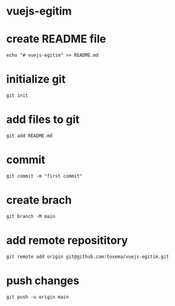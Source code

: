 # vuejs-egitim

# create README file

```
echo "# vuejs-egitim" >> README.md
```

# initialize git

```
git init

```

# add files to git

```
git add README.md
```

# commit

```
git commit -m "first commit"

```

# create brach

```
git branch -M main
```

# add remote reposititory

```
git remote add origin git@github.com:toxema/vuejs-egitim.git
```

# push changes

```
git push -u origin main
```
